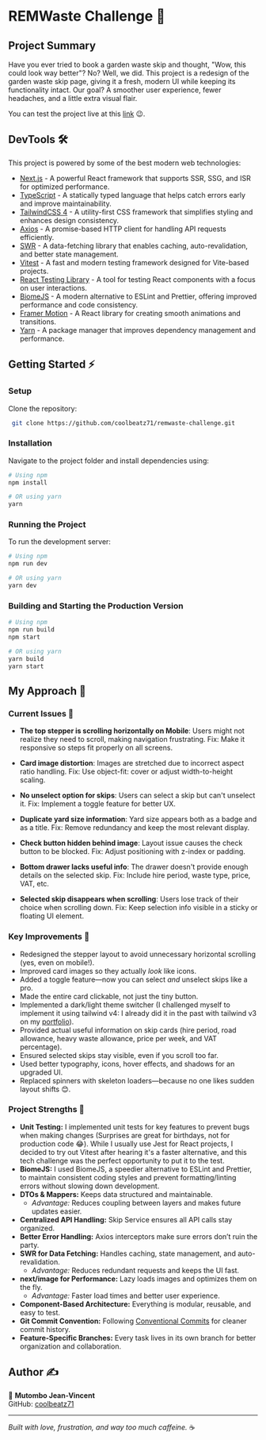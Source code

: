 # REMWaste Challenge 🚀

## Project Summary

Have you ever tried to book a garden waste skip and thought, "Wow, this could look way better"? No? Well, we did. This project is a redesign of the garden waste skip page, giving it a fresh, modern UI while keeping its functionality intact. Our goal? A smoother user experience, fewer headaches, and a little extra visual flair.

You can test the project live at this [link](https://remwaste-vincent.vercel.app/) 😉.

## DevTools 🛠️

This project is powered by some of the best modern web technologies:

- [Next.js](https://nextjs.org/) - A powerful React framework that supports SSR, SSG, and ISR for optimized performance.
- [TypeScript](https://www.typescriptlang.org/) - A statically typed language that helps catch errors early and improve maintainability.
- [TailwindCSS 4](https://tailwindcss.com/) - A utility-first CSS framework that simplifies styling and enhances design consistency.
- [Axios](https://axios-http.com/) - A promise-based HTTP client for handling API requests efficiently.
- [SWR](https://swr.vercel.app/) - A data-fetching library that enables caching, auto-revalidation, and better state management.
- [Vitest](https://vitest.dev/) - A fast and modern testing framework designed for Vite-based projects.
- [React Testing Library](https://testing-library.com/docs/react-testing-library/intro/) - A tool for testing React components with a focus on user interactions.
- [BiomeJS](https://biomejs.dev/) - A modern alternative to ESLint and Prettier, offering improved performance and code consistency.
- [Framer Motion](https://www.framer.com/motion/) - A React library for creating smooth animations and transitions.
- [Yarn](https://yarnpkg.com/) - A package manager that improves dependency management and performance.

## Getting Started ⚡

### Setup

Clone the repository:

```sh
 git clone https://github.com/coolbeatz71/remwaste-challenge.git
```

### Installation

Navigate to the project folder and install dependencies using:

```sh
# Using npm
npm install

# OR using yarn
yarn
```

### Running the Project

To run the development server:

```sh
# Using npm
npm run dev

# OR using yarn
yarn dev
```

### Building and Starting the Production Version

```sh
# Using npm
npm run build
npm start

# OR using yarn
yarn build
yarn start
```

## My Approach 🤔

### Current Issues 😬

- **The top stepper is scrolling horizontally on Mobile**: Users might not realize they need to scroll, making navigation frustrating. Fix: Make it responsive so steps fit properly on all screens.

- **Card image distortion**: Images are stretched due to incorrect aspect ratio handling. Fix: Use object-fit: cover or adjust width-to-height scaling.

- **No unselect option for skips**: Users can select a skip but can't unselect it. Fix: Implement a toggle feature for better UX.

- **Duplicate yard size information**: Yard size appears both as a badge and as a title. Fix: Remove redundancy and keep the most relevant display.

- **Check button hidden behind image**: Layout issue causes the check button to be blocked. Fix: Adjust positioning with z-index or padding.

- **Bottom drawer lacks useful info**: The drawer doesn't provide enough details on the selected skip. Fix: Include hire period, waste type, price, VAT, etc.

- **Selected skip disappears when scrolling**: Users lose track of their choice when scrolling down. Fix: Keep selection info visible in a sticky or floating UI element.

### Key Improvements 🚀

- Redesigned the stepper layout to avoid unnecessary horizontal scrolling (yes, even on mobile!).
- Improved card images so they actually *look* like icons.
- Added a toggle feature—now you can select *and* unselect skips like a pro.
- Made the entire card clickable, not just the tiny button.
- Implemented a dark/light theme switcher (I challenged myself to implement it using tailwind v4: I already did it in the past with tailwind v3 on my [portfolio](https://mutombo.dev)).
- Provided actual useful information on skip cards (hire period, road allowance, heavy waste allowance, price per week, and VAT percentage).
- Ensured selected skips stay visible, even if you scroll too far.
- Used better typography, icons, hover effects, and shadows for an upgraded UI.
- Replaced spinners with skeleton loaders—because no one likes sudden layout shifts 😊.

### Project Strengths 💪

- **Unit Testing:** I implemented unit tests for key features to prevent bugs when making changes (Surprises are great for birthdays, not for production code 😂). While I usually use Jest for React projects, I decided to try out Vitest after hearing it's a faster alternative, and this tech challenge was the perfect opportunity to put it to the test.
- **BiomeJS:** I used BiomeJS, a speedier alternative to ESLint and Prettier, to maintain consistent coding styles and prevent formatting/linting errors without slowing down development.
- **DTOs & Mappers:** Keeps data structured and maintainable.
  - *Advantage:* Reduces coupling between layers and makes future updates easier.
- **Centralized API Handling:** Skip Service ensures all API calls stay organized.
- **Better Error Handling:** Axios interceptors make sure errors don’t ruin the party.
- **SWR for Data Fetching:** Handles caching, state management, and auto-revalidation.
  - *Advantage:* Reduces redundant requests and keeps the UI fast.
- **next/image for Performance:** Lazy loads images and optimizes them on the fly.
  - *Advantage:* Faster load times and better user experience.
- **Component-Based Architecture:** Everything is modular, reusable, and easy to test.
- **Git Commit Convention:** Following [Conventional Commits](https://www.conventionalcommits.org/en/v1.0.0/) for cleaner commit history.
- **Feature-Specific Branches:** Every task lives in its own branch for better organization and collaboration.

## Author ✍️

👤 **Mutombo Jean-Vincent**  
GitHub: [coolbeatz71](https://github.com/coolbeatz71/)

---
*Built with love, frustration, and way too much caffeine.* ☕
